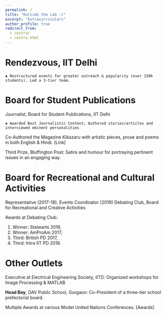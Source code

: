 ```yaml
---
permalink: /
title: "Outside the Lab :)"
excerpt: "Extracurriculars"
author_profile: true
redirect_from: 
  - /extra/
  - /extra.html
---
```


Rendezvous, IIT Delhi
======
    ▪ Restructured events for greater outreach & popularity (over 150k students). Led a 3-tier team.

Board for Student Publications
======
Journalist, Board for Student Publications, IIT Delhi

    ▪ Awarded Best Journalistic Content; Authored stories/articles and interviewed eminent personalities
    
Co-Authored the Magazine Kikazaru with artistic pieces, prose and poems in both English & Hindi. [Link]

Third Prize, Bluffington Post: Satire and humour for portraying pertinent issues in an engaging way.


Board for Recreational and Cultural Activities
======
Representative (2017-18), Events Coordinator (2019) Debating Club, Board for Recreational and Creative Activities

Awards at Debating Club: 
1. Winner: Stalwarts 2016.
2. Winner: AmProAm 2017; 
3. Third: British PD 2017, 
4. Third: Intra IIT PD 2018.


Other Outlets
======
Executive at Electrical Engineering Society, IITD: Organized workshops for Image Processing & MATLAB

**Head Boy**, DAV Public School, Gurgaon: Co-President of a three-tier school prefectorial board.

Multiple Awards at various Model United Nations Conferences. [Awards]
